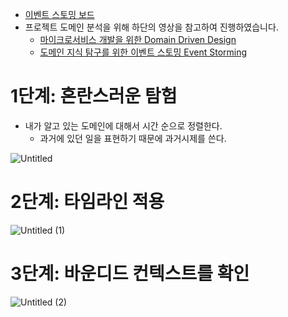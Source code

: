 - [이벤트 스토밍 보드](https://miro.com/welcomeonboard/eFF5bEFraVRtaUhQeThzNjZnQThGSjZjaEJiRVhJWEw5UTJvNG9lQlFTVDdGWEhNdExxb1VLQzVnOUxHVjBLSnwzNDU4NzY0NTM1Mzc2MTQ1NDUwfDI=?share_link_id=627363576190)
- 프로젝트 도메인 분석을 위해 하단의 영상을 참고하여 진행하였습니다.
    - [마이크로서비스 개발을 위한 Domain Driven Design](https://www.youtube.com/watch?v=QUMERCN3rZs)
    - [도메인 지식 탐구를 위한 이벤트 스토밍 Event Storming](https://www.youtube.com/watch?v=hUcpv5fdCIk)

# 1단계: 혼란스러운 탐험

- 내가 알고 있는 도메인에 대해서 시간 순으로 정렬한다.
    - 과거에 있던 일을 표현하기 때문에 과거시제를 쓴다.

![Untitled](https://user-images.githubusercontent.com/49813916/196095393-e79c303e-44fd-450d-9fa0-6e9e17d02aac.jpg)

# 2단계: 타임라인 적용

![Untitled (1)](https://user-images.githubusercontent.com/49813916/196095316-6b823006-3257-4ebc-a0a3-4f9f55e20ddb.jpg)

# 3단계: 바운디드 컨텍스트를 확인

![Untitled (2)](https://user-images.githubusercontent.com/49813916/196095333-0fd25c8d-94e0-4714-b48c-03b5364445e1.jpg)